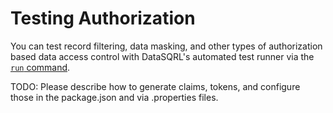 # Testing Authorization

You can test record filtering, data masking, and other types of authorization based data access control with DataSQRL's automated test runner via the [`run` command](../compiler#test-command).

TODO: Please describe how to generate claims, tokens, and configure those in the package.json and via .properties files.